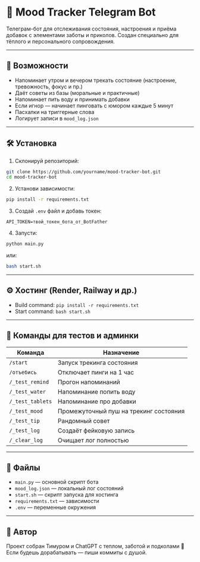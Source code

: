 # 🧠 Mood Tracker Telegram Bot

Телеграм-бот для отслеживания состояния, настроения и приёма добавок с элементами заботы и приколов. Создан специально для тёплого и персонального сопровождения.

---

## 🚀 Возможности

- Напоминает утром и вечером трекать состояние (настроение, тревожность, фокус и пр.)
- Даёт советы из базы (моральные и практичные)
- Напоминает пить воду и принимать добавки
- Если игнор — начинает пинговать с юмором каждые 5 минут
- Пасхалки на триггерные слова
- Логирует записи в `mood_log.json`

---

## 🛠️ Установка

1. Склонируй репозиторий:
```bash
git clone https://github.com/yourname/mood-tracker-bot.git
cd mood-tracker-bot
```

2. Установи зависимости:
```bash
pip install -r requirements.txt
```

3. Создай `.env` файл и добавь токен:
```env
API_TOKEN=твой_токен_бота_от_BotFather
```

4. Запусти:
```bash
python main.py
```
или:
```bash
bash start.sh
```

---

## ⚙️ Хостинг (Render, Railway и др.)

- Build command: `pip install -r requirements.txt`
- Start command: `bash start.sh`

---

## 🤖 Команды для тестов и админки

| Команда           | Назначение                                      |
|-------------------|--------------------------------------------------|
| `/start`          | Запуск трекинга состояния                       |
| `/отъебись`       | Отключает пинги на 1 час                        |
| `/_test_remind`   | Прогон напоминаний                             |
| `/_test_water`    | Напоминание попить воду                        |
| `/_test_tablets`  | Напоминание про добавки                       |
| `/_test_mood`     | Промежуточный пуш на трекинг состояния         |
| `/_test_tip`      | Рандомный совет                                |
| `/_test_log`      | Создаёт фейковую запись                        |
| `/_clear_log`     | Очищает лог полностью                          |

---

## 📁 Файлы

- `main.py` — основной скрипт бота
- `mood_log.json` — локальный лог состояний
- `start.sh` — скрипт запуска для хостинга
- `requirements.txt` — зависимости
- `.env` — переменные окружения

---

## 🧸 Автор

Проект собран Тимуром и ChatGPT с теплом, заботой и подколами 🫶
Если будешь дорабатывать — пиши коммиты с душой.
